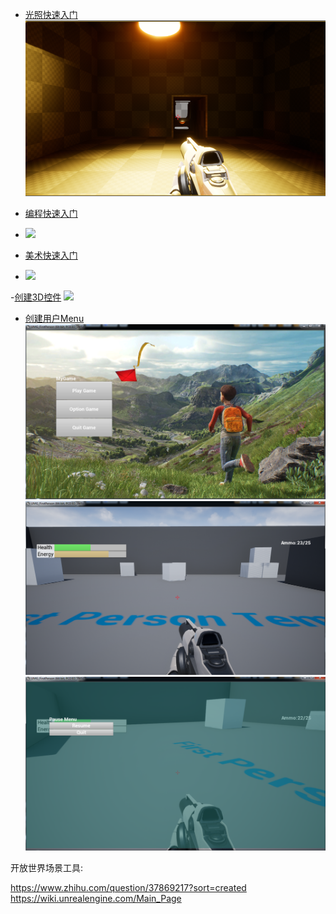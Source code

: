 


- [光照快速入门](https://docs.unrealengine.com/latest/CHN/Engine/Rendering/LightingAndShadows/QuickStart/5/index.html)
![res/Lighting.png](res/Lighting.png)


- [编程快速入门](https://docs.unrealengine.com/latest/CHN/Programming/QuickStart/index.html)
- ![](https://docs.unrealengine.com/latest/images/Programming/QuickStart/4/MovingCone.jpg)

- [美术快速入门](https://docs.unrealengine.com/latest/CHN/Engine/Content/QuickStart/index.html)
- ![](https://docs.unrealengine.com/latest/images/Engine/Content/QuickStart/MaterialsHeader_1.jpg)

-[创建3D控件](https://docs.unrealengine.com/latest/CHN/Engine/UMG/HowTo/Create3DWidgets/index.html) 
![](https://docs.unrealengine.com/latest/images/Engine/UMG/HowTo/Create3DWidgets/ActorSetup/Actor_16..jpg)

- [创建用户Menu](https://docs.unrealengine.com/latest/CHN/Engine/UMG/QuickStart/index.html)
![](res/startMenu.png)
![](res/Running.png)
![](res/PauseMenu.png)


开放世界场景工具:



https://www.zhihu.com/question/37869217?sort=created
https://wiki.unrealengine.com/Main_Page